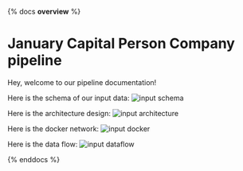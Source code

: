 {% docs __overview__ %}
# January Capital Person Company pipeline
Hey, welcome to our pipeline documentation!

Here is the schema of our input data:
![input schema](assets/input_data_model.png)

Here is the architecture design:
![input architecture](assets/jc_architecture.png)

Here is the docker network:
![input docker](assets/docker_network.png)

Here is the data flow:
![input dataflow](assets/dbtdataflow.png)


{% enddocs %}